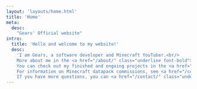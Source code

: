 ```yaml
---
layout: 'layouts/home.html'
title: 'Home'
meta:
  desc:
    "Gears' Official website"
intro:
  title: 'Hello and welcome to my website!'
  desc:
    'I am Gears, a software developer and Minecraft YouTuber.<br/>
    More about me in the <a href="/about/" class="underline font-bold">about</a> section.<br/>
    You can check out my finished and ongoing projects in the <a href="/projects/" class="underline font-bold">projects</a> section.<br/>
    For information on Minecraft datapack commissions, see <a href="/commissions/" class="underline font-bold">here</a>.<br/>
    If you have more questions, you can <a href="/contact/" class="underline font-bold">contact me</a>.'
---
```

